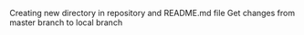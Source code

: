 Creating new directory in repository and README.md file
Get changes from master branch to local branch
